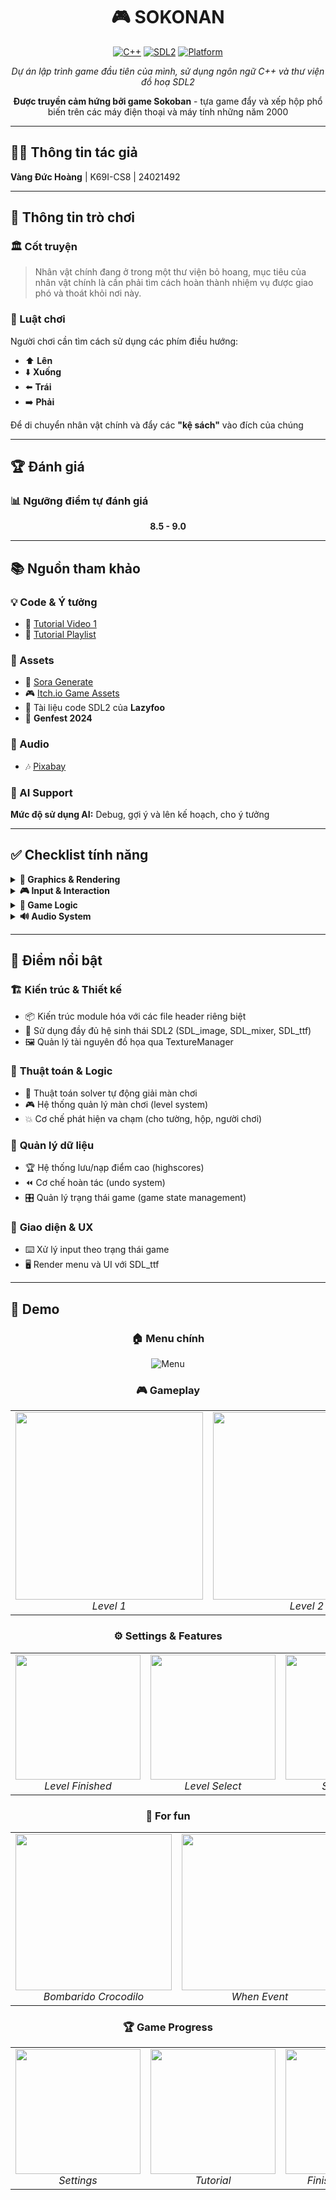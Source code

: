 <div align="center">

# 🎮 SOKONAN

[![C++](https://img.shields.io/badge/C++-17-blue.svg?style=flat&logo=c%2B%2B)](https://isocpp.org/)
[![SDL2](https://img.shields.io/badge/SDL2-Graphics-green.svg?style=flat)](https://www.libsdl.org/)
[![Platform](https://img.shields.io/badge/Platform-Cross--Platform-lightgrey.svg?style=flat)](https://github.com)

*Dự án lập trình game đầu tiên của mình, sử dụng ngôn ngữ C++ và thư viện đồ hoạ SDL2*

**Được truyền cảm hứng bởi game Sokoban** - tựa game đẩy và xếp hộp phổ biến trên các máy điện thoại và máy tính những năm 2000

</div>

---

## 👨‍💻 Thông tin tác giả

**Vàng Đức Hoàng** | K69I-CS8 | 24021492

---

## 📖 Thông tin trò chơi

### 🏛️ Cốt truyện
> Nhân vật chính đang ở trong một thư viện bỏ hoang, mục tiêu của nhân vật chính là cần phải tìm cách hoàn thành nhiệm vụ được giao phó và thoát khỏi nơi này.

### 🎯 Luật chơi
Người chơi cần tìm cách sử dụng các phím điều hướng:
- ⬆️ **Lên** 
- ⬇️ **Xuống** 
- ⬅️ **Trái** 
- ➡️ **Phải** 

Để di chuyển nhân vật chính và đẩy các **"kệ sách"** vào đích của chúng

---

## 🏆 Đánh giá

### 📊 Ngưỡng điểm tự đánh giá
<div align="center">
  
**8.5 - 9.0** 

</div>

---

## 📚 Nguồn tham khảo

### 💡 Code & Ý tưởng
- 🎥 [Tutorial Video 1](https://www.youtube.com/watch?v=bKK74HN4T9c)
- 🎥 [Tutorial Playlist](https://www.youtube.com/watch?v=gOXg1ImX5j0&list=PLYmIsLVSssdIOn5J71CVBblPlXici1_2A)

### 🎨 Assets
- 🤖 [Sora Generate](https://sora.chatgpt.com/explore)
- 🎮 [Itch.io Game Assets](https://itch.io/game-assets)
- 📖 Tài liệu code SDL2 của **Lazyfoo**
- 🎪 **Genfest 2024**

### 🎵 Audio
- 🎶 [Pixabay](https://pixabay.com)

### 🤖 AI Support
**Mức độ sử dụng AI:** Debug, gợi ý và lên kế hoạch, cho ý tưởng

---

## ✅ Checklist tính năng

<details>
<summary><strong>🎨 Graphics & Rendering</strong></summary>

- ✅ Dùng các lệnh vẽ hình
- ✅ Texture
- ✅ Background
- ✅ Animation (hoạt hình)
- ✅ Font
- ✅ Status bar

</details>

<details>
<summary><strong>🎮 Input & Interaction</strong></summary>

- ✅ Event bàn phím
- ✅ Event chuột
- ✅ Xử lý va chạm

</details>

<details>
<summary><strong>🎯 Game Logic</strong></summary>

- ✅ Score (có tính điểm)
- ✅ Lưu điểm
- ✅ Menu
- ✅ Pause / Resume

</details>

<details>
<summary><strong>🔊 Audio System</strong></summary>

- ✅ Sound
- ✅ Sound on/off
- ✅ Background music

</details>

---

## 🌟 Điểm nổi bật

### 🏗️ **Kiến trúc & Thiết kế**
- 📦 Kiến trúc module hóa với các file header riêng biệt
- 🔧 Sử dụng đầy đủ hệ sinh thái SDL2 (SDL_image, SDL_mixer, SDL_ttf)
- 🖼️ Quản lý tài nguyên đồ họa qua TextureManager

### 🧠 **Thuật toán & Logic**
- 🤖 Thuật toán solver tự động giải màn chơi
- 🎮 Hệ thống quản lý màn chơi (level system)
- 💥 Cơ chế phát hiện va chạm (cho tường, hộp, người chơi)

### 💾 **Quản lý dữ liệu**
- 🏆 Hệ thống lưu/nạp điểm cao (highscores)
- ⏪ Cơ chế hoàn tác (undo system)
- 🎛️ Quản lý trạng thái game (game state management)

### 🎨 **Giao diện & UX**
- ⌨️ Xử lý input theo trạng thái game
- 🖥️ Render menu và UI với SDL_ttf

---

## 📸 Demo

<div align="center">

### 🏠 Menu chính
![Menu](https://github.com/user-attachments/assets/cad0fa62-c399-4dc1-9064-442aa371d66e)

### 🎮 Gameplay
<table>
  <tr>
    <td align="center">
      <img src="https://github.com/user-attachments/assets/5ad888f6-86dd-4cfe-8847-8d0a23c42cc8" width="300"/>
      <br><em>Level 1</em>
    </td>
    <td align="center">
      <img src="https://github.com/user-attachments/assets/d275999f-1227-4a2a-b279-fa0298f20deb" width="300"/>
      <br><em>Level 2</em>
    </td>
  </tr>
</table>

### ⚙️ Settings & Features
<table>
  <tr>
    <td align="center">
      <img src="https://github.com/user-attachments/assets/2cea8bd9-4cf4-4fc4-ab10-27d0e64c5caa" width="200"/>
      <br><em>Level Finished</em>
    </td>
    <td align="center">
      <img src="https://github.com/user-attachments/assets/98e0c593-98a9-4c7b-a322-b9aa5d5f8bd0" width="200"/>
      <br><em>Level Select</em>
    </td>
    <td align="center">
      <img src="https://github.com/user-attachments/assets/dadaa4d4-2205-48fd-ad78-b4c4bca32e64" width="200"/>
      <br><em>Skin Select</em>
    </td>
  </tr>
</table>

### 🎯 For fun
<table>
  <tr>
    <td align="center">
      <img src="https://github.com/user-attachments/assets/5932cde7-af5d-47a4-b21e-66701dabab52" width="250"/>
      <br><em>Bombarido Crocodilo</em>
    </td>
    <td align="center">
      <img src="https://github.com/user-attachments/assets/c8e53ccc-05fb-4df2-914f-ca32f59739e2" width="250"/>
      <br><em>When Event</em>
    </td>
  </tr>
</table>

### 🏆 Game Progress
<table>
  <tr>
    <td align="center">
      <img src="https://github.com/user-attachments/assets/23fe2ba2-22dc-4049-ba44-2a57bcbd3776" width="200"/>
      <br><em>Settings</em>
    </td>
    <td align="center">
      <img src="https://github.com/user-attachments/assets/0cdff71a-6ab5-44cd-b662-f465771fbcc6" width="200"/>
      <br><em>Tutorial</em>
    </td>
    <td align="center">
      <img src="https://github.com/user-attachments/assets/072410e5-8ee6-49cc-9c89-e44bb2ef0a0c" width="200"/>
      <br><em>Finished All Level</em>
    </td>
  </tr>
</table>

</div>









